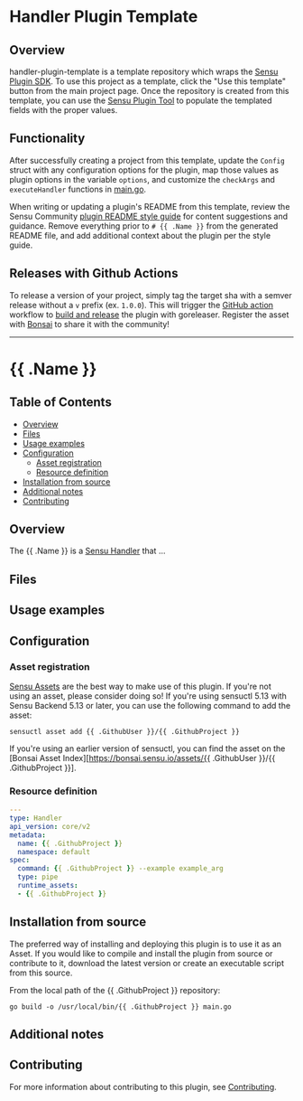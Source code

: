 # Handler Plugin Template

## Overview
handler-plugin-template is a template repository which wraps the [Sensu Plugin SDK][2].
To use this project as a template, click the "Use this template" button from the main project page.
Once the repository is created from this template, you can use the [Sensu Plugin Tool][9] to
populate the templated fields with the proper values.

## Functionality

After successfully creating a project from this template, update the `Config` struct with any
configuration options for the plugin, map those values as plugin options in the variable `options`,
and customize the `checkArgs` and `executeHandler` functions in [main.go][7].

When writing or updating a plugin's README from this template, review the Sensu Community
[plugin README style guide][3] for content suggestions and guidance. Remove everything
prior to `# {{ .Name }}` from the generated README file, and add additional context about the
plugin per the style guide.

## Releases with Github Actions

To release a version of your project, simply tag the target sha with a semver release without a `v`
prefix (ex. `1.0.0`). This will trigger the [GitHub action][5] workflow to [build and release][4]
the plugin with goreleaser. Register the asset with [Bonsai][8] to share it with the community!

***

# {{ .Name }}

## Table of Contents
- [Overview](#overview)
- [Files](#files)
- [Usage examples](#usage-examples)
- [Configuration](#configuration)
  - [Asset registration](#asset-registration)
  - [Resource definition](#resource-definition)
- [Installation from source](#installation-from-source)
- [Additional notes](#additional-notes)
- [Contributing](#contributing)

## Overview

The {{ .Name }} is a [Sensu Handler][6] that ...

## Files

## Usage examples

## Configuration

### Asset registration

[Sensu Assets][10] are the best way to make use of this plugin. If you're not using an asset, please
consider doing so! If you're using sensuctl 5.13 with Sensu Backend 5.13 or later, you can use the
following command to add the asset:

```
sensuctl asset add {{ .GithubUser }}/{{ .GithubProject }}
```

If you're using an earlier version of sensuctl, you can find the asset on the [Bonsai Asset Index][https://bonsai.sensu.io/assets/{{ .GithubUser }}/{{ .GithubProject }}].

### Resource definition

```yml
---
type: Handler
api_version: core/v2
metadata:
  name: {{ .GithubProject }}
  namespace: default
spec:
  command: {{ .GithubProject }} --example example_arg
  type: pipe
  runtime_assets:
  - {{ .GithubProject }}
```

## Installation from source

The preferred way of installing and deploying this plugin is to use it as an Asset. If you would
like to compile and install the plugin from source or contribute to it, download the latest version
or create an executable script from this source.

From the local path of the {{ .GithubProject }} repository:

```
go build -o /usr/local/bin/{{ .GithubProject }} main.go
```

## Additional notes

## Contributing

For more information about contributing to this plugin, see [Contributing][1].

[1]: https://github.com/sensu/sensu-go/blob/master/CONTRIBUTING.md
[2]: https://github.com/sensu-community/sensu-plugin-sdk
[3]: https://github.com/sensu-plugins/community/blob/master/PLUGIN_STYLEGUIDE.md
[4]: https://github.com/sensu-community/handler-plugin-template/blob/master/.github/workflows/release.yml
[5]: https://github.com/sensu-community/handler-plugin-template/actions
[6]: https://docs.sensu.io/sensu-go/latest/reference/handlers/
[7]: https://github.com/sensu-community/handler-plugin-template/blob/master/main.go
[8]: https://bonsai.sensu.io/
[9]: https://github.com/sensu-community/sensu-plugin-tool
[10]: https://docs.sensu.io/sensu-go/latest/reference/assets/
